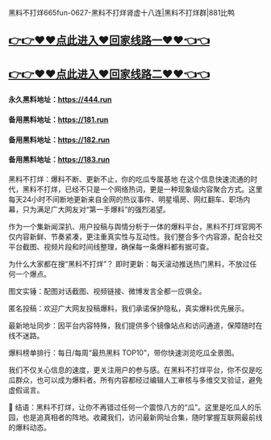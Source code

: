黑料不打烊665fun-0627-黑料不打烊肾虚十八连|黑料不打烊群|881比鸭

## [👉👉♥♥点此进入♥回家线路一♥♥👈👈](https://unpkg.com/182run/index.html)
## [👉👉♥♥点此进入♥回家线路二♥♥👈👈](https://unpkg.com/182-1run/index.html)

#### 永久黑料地址：https://444.run
#### 备用黑料地址：https://181.run
#### 备用黑料地址：https://182.run
#### 备用黑料地址：https://183.run

黑料不打烊：爆料不断、更新不止，你的吃瓜专属基地
在这个信息快速流通的时代，黑料不打烊，已经不只是一个网络热词，更是一种现象级内容聚合方式。这里每天24小时不间断地更新来自全网的热议事件、明星塌房、网红翻车、职场内幕，只为满足广大网友对“第一手爆料”的强烈渴望。

作为一个集新闻深扒、用户投稿与舆情分析于一体的爆料平台，黑料不打烊官网不仅内容新鲜、节奏紧凑，更注重真实性与互动性。我们整合多个内容源，配合社交平台截图、视频片段和时间线整理，确保每一条爆料都有据可查。

为什么大家都在搜“黑料不打烊”？
即时更新：每天滚动推送热门黑料，不放过任何一个爆点。

图文实锤：配图对话截图、视频链接、微博发言全都一应俱全。

匿名投稿：欢迎广大网友投稿爆料，我们承诺保护隐私，真实爆料优先展示。

最新地址同步：因平台内容特殊，我们提供多个镜像站点和访问通道，保障随时在线不迷路。

爆料榜单排行：每日/每周“最热黑料 TOP10”，带你快速浏览吃瓜全景图。

我们不仅关心信息的速度，更关注用户的参与感。在黑料不打烊平台，你不仅是吃瓜群众，也可以成为爆料者。所有内容都经过编辑人工审核与多维交叉验证，避免虚假谣言。

📌 结语：黑料不打烊，让你不再错过任何一个震惊八方的“瓜”。这里是吃瓜人的乐园，也是追真相者的阵地。收藏我们，访问最新网址合集，随时掌握互联网最前线的爆料动态。
